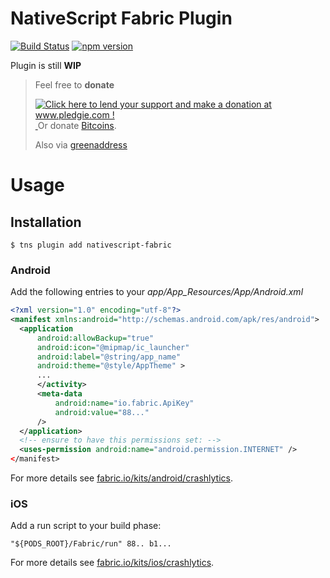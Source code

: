 # NativeScript Fabric Plugin

[![Build Status](https://travis-ci.org/hypery2k/nativescript-fabric.svg?branch=master)](https://travis-ci.org/hypery2k/nativescript-fabric)
[![npm version](https://badge.fury.io/js/nativescript-fabric.svg)](http://badge.fury.io/js/nativescript-fabric)

Plugin is still **WIP**

> Feel free to **donate**
> 
> <a href='http://www.pledgie.com/campaigns/33053'><img alt='Click here to lend your support and make a donation at www.pledgie.com !' src='http://www.pledgie.com/campaigns/33053.png?skin_name=chrome' border='0' /></a>
> <a target="_blank" href="https://www.paypal.com/cgi-bin/webscr?cmd=_s-xclick&hosted_button_id=AGPGLZYNV6Y5S">
> <img alt="" border="0" src="https://www.paypalobjects.com/de_DE/DE/i/btn/btn_donateCC_LG.gif"/>
> </img></a>
> Or donate [Bitcoins](bitcoin:3NKtxw1SRYgess5ev4Ri54GekoAgkR213D).
> 
> Also via [greenaddress](https://greenaddress.it/pay/GA3ZPfh7As3Gc2oP6pQ1njxMij88u/)

# Usage

## Installation

```
$ tns plugin add nativescript-fabric
```

### Android

Add the following entries to your *app/App_Resources/App/Android.xml*
```xml
<?xml version="1.0" encoding="utf-8"?>
<manifest xmlns:android="http://schemas.android.com/apk/res/android">
  <application
      android:allowBackup="true"
      android:icon="@mipmap/ic_launcher"
      android:label="@string/app_name"
      android:theme="@style/AppTheme" >
      ...
      </activity>
      <meta-data
          android:name="io.fabric.ApiKey"
          android:value="88..."
      />
  </application>
  <!-- ensure to have this permissions set: -->
  <uses-permission android:name="android.permission.INTERNET" />
</manifest>
```
For more details see [fabric.io/kits/android/crashlytics](https://fabric.io/kits/android/crashlytics/install).

### iOS

Add a run script to your build phase:
```
"${PODS_ROOT}/Fabric/run" 88.. b1...
```

For more details see [fabric.io/kits/ios/crashlytics](https://fabric.io/kits/ios/crashlytics/manual-install?step=1).
